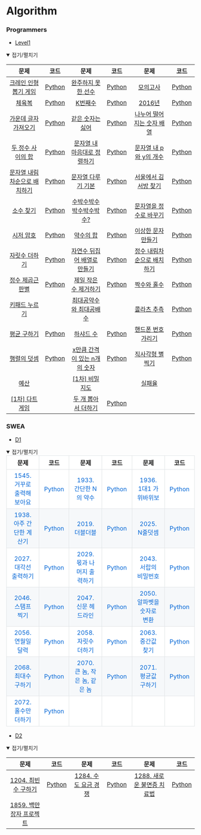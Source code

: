 # Algorithm



### Programmers

* [Level1](https://programmers.co.kr/learn/challenges?tab=all_challenges)

<details open> <summary>접기/펼치기</summary>

|                             문제                             |                             코드                             |                             문제                             |                             코드                             |                             문제                             |                             코드                             |
| :----------------------------------------------------------: | :----------------------------------------------------------: | :----------------------------------------------------------: | :----------------------------------------------------------: | :----------------------------------------------------------: | :----------------------------------------------------------: |
| [크레인 인형뽑기 게임](https://programmers.co.kr/learn/courses/30/lessons/64061?language=python3) | [Python](https://github.com/nonusDev/Algorithm/blob/master/Programmers/Level1/크레인인형뽑기게임.py) | [완주하지 못한 선수](https://programmers.co.kr/learn/courses/30/lessons/42576?language=python3) | [Python](https://github.com/nonusDev/Algorithm/blob/master/Programmers/Level1/완주하지못한선수.py) | [모의고사](https://programmers.co.kr/learn/courses/30/lessons/42840?language=python3) | [Python](https://github.com/nonusDev/Algorithm/blob/master/Programmers/Level1/모의고사.py) |
| [체육복](https://programmers.co.kr/learn/courses/30/lessons/42862?language=python3) | [Python](https://github.com/nonusDev/Algorithm/blob/master/Programmers/Level1/체육복.py) | [K번째수](https://programmers.co.kr/learn/courses/30/lessons/42748?language=python3) | [Python](https://github.com/nonusDev/Algorithm/blob/master/Programmers/Level1/K번째수.py) | [2016년](https://programmers.co.kr/learn/courses/30/lessons/12901?language=python3) | [Python](https://github.com/nonusDev/Algorithm/blob/master/Programmers/Level1/2016년.py) |
| [가운데 글자 가져오기](https://programmers.co.kr/learn/courses/30/lessons/12903?language=python3) | [Python](https://github.com/nonusDev/Algorithm/blob/master/Programmers/Level1/가운데글자가져오기.py) | [같은 숫자는 싫어](https://programmers.co.kr/learn/courses/30/lessons/12906?language=python3) | [Python](https://github.com/nonusDev/Algorithm/blob/master/Programmers/Level1/같은숫자는싫어.py) | [나누어 떨어지는 숫자 배열](https://programmers.co.kr/learn/courses/30/lessons/12910?language=python3) | [Python](https://github.com/nonusDev/Algorithm/blob/master/Programmers/Level1/나누어떨어지는숫자배열.py) |
| [두 정수 사이의 합](https://programmers.co.kr/learn/courses/30/lessons/12912?language=python3) | [Python](https://github.com/nonusDev/Algorithm/blob/master/Programmers/Level1/두정수사이의합.py) | [문자열 내 마음대로 정렬하기](https://programmers.co.kr/learn/courses/30/lessons/12915?language=python3) | [Python](https://github.com/nonusDev/Algorithm/blob/master/Programmers/Level1/문자열내마음대로정렬하기.py) | [문자열 내 p와 y의 개수](https://programmers.co.kr/learn/courses/30/lessons/12916?language=python3) | [Python](https://github.com/nonusDev/Algorithm/blob/master/Programmers/Level1/문자열내p와y의개수.py) |
| [문자열 내림차순으로 배치하기](https://programmers.co.kr/learn/courses/30/lessons/12917?language=python3) | [Python](https://github.com/nonusDev/Algorithm/blob/master/Programmers/Level1/문자열내림차순으로배치하기.py) | [문자열 다루기 기본](https://programmers.co.kr/learn/courses/30/lessons/12918?language=python3) | [Python](https://github.com/nonusDev/Algorithm/blob/master/Programmers/Level1/문자열다루기기본.py) | [서울에서 김서방 찾기](https://programmers.co.kr/learn/courses/30/lessons/12919?language=python3) | [Python](https://github.com/nonusDev/Algorithm/blob/master/Programmers/Level1/서울에서김서방찾기.py) |
| [소수 찾기](https://programmers.co.kr/learn/courses/30/lessons/12921?language=python3) | [Python](https://github.com/nonusDev/Algorithm/blob/master/Programmers/Level1/소수찾기.py) | [수박수박수박수박수박수?](https://programmers.co.kr/learn/courses/30/lessons/12922?language=python3) | [Python](https://github.com/nonusDev/Algorithm/blob/master/Programmers/Level1/수박수박수박수박수박수.py) | [문자열을 정수로 바꾸기](https://programmers.co.kr/learn/courses/30/lessons/12925?language=python3) | [Python](https://github.com/nonusDev/Algorithm/blob/master/Programmers/Level1/문자열을정수로바꾸기.py) |
| [시저 암호](https://programmers.co.kr/learn/courses/30/lessons/12926?language=python3) | [Python](https://github.com/nonusDev/Algorithm/blob/master/Programmers/Level1/시저암호.py) | [약수의 합](https://programmers.co.kr/learn/courses/30/lessons/12928?language=python3) | [Python](https://github.com/nonusDev/Algorithm/blob/master/Programmers/Level1/약수의합.py) | [이상한 문자 만들기](https://programmers.co.kr/learn/courses/30/lessons/12930?language=python3) | [Python](https://github.com/nonusDev/Algorithm/blob/master/Programmers/Level1/이상한문자만들기.py) |
| [자릿수 더하기](https://programmers.co.kr/learn/courses/30/lessons/12931?language=python3) | [Python](https://github.com/nonusDev/Algorithm/blob/master/Programmers/Level1/자릿수더하기.py) | [자연수 뒤집어 배열로 만들기](https://programmers.co.kr/learn/courses/30/lessons/12932?language=python3) | [Python](https://github.com/nonusDev/Algorithm/blob/master/Programmers/Level1/자연수뒤집어배열로만들기.py) | [정수 내림차순으로 배치하기](https://programmers.co.kr/learn/courses/30/lessons/12933?language=python3) | [Python](https://github.com/nonusDev/Algorithm/blob/master/Programmers/Level1/정수내림차순으로배치하기.py) |
| [정수 제곱근 판별](https://programmers.co.kr/learn/courses/30/lessons/12934?language=python3) | [Python](https://github.com/nonusDev/Algorithm/blob/master/Programmers/Level1/정수제곱근판별.py) | [제일 작은 수 제거하기](https://programmers.co.kr/learn/courses/30/lessons/12935?language=python3) | [Python](https://github.com/nonusDev/Algorithm/blob/master/Programmers/Level1/제일작은수제거하기.py) | [짝수와 홀수](https://programmers.co.kr/learn/courses/30/lessons/12937?language=python3) | [Python](https://github.com/nonusDev/Algorithm/blob/master/Programmers/Level1/짝수와홀수.py) |
| [키패드 누르기](https://programmers.co.kr/learn/courses/30/lessons/67256?language=python3) |                                                              | [최대공약수와 최대공배수](https://programmers.co.kr/learn/courses/30/lessons/12940?language=python3) |                                                              | [콜라츠 추측](https://programmers.co.kr/learn/courses/30/lessons/12943?language=python3) | [Python](https://github.com/nonusDev/Algorithm/blob/master/Programmers/Level1/콜라츠추측.py) |
| [평균 구하기](https://programmers.co.kr/learn/courses/30/lessons/12944?language=python3) | [Python](https://github.com/nonusDev/Algorithm/blob/master/Programmers/Level1/평균구하기.py) | [하샤드 수](https://programmers.co.kr/learn/courses/30/lessons/12947?language=python3) | [Python](https://github.com/nonusDev/Algorithm/blob/master/Programmers/Level1/하샤드수.py) | [핸드폰 번호 가리기](https://programmers.co.kr/learn/courses/30/lessons/12948?language=python3) | [Python](https://github.com/nonusDev/Algorithm/blob/master/Programmers/Level1/핸드폰번호가리기.py) |
| [행렬의 덧셈](https://programmers.co.kr/learn/courses/30/lessons/12950?language=python3) | [Python](https://github.com/nonusDev/Algorithm/blob/master/Programmers/Level1/행렬의덧셈.py) | [x만큼 간격이 있는 n개의 숫자](https://programmers.co.kr/learn/courses/30/lessons/12954?language=python3) | [Python](https://github.com/nonusDev/Algorithm/blob/master/Programmers/Level1/x만큼간격이있는n개의숫자.py) | [직사각형 별찍기](https://programmers.co.kr/learn/courses/30/lessons/12969?language=python3) | [Python](https://github.com/nonusDev/Algorithm/blob/master/Programmers/Level1/직사각형별찍기.py) |
| [예산](https://programmers.co.kr/learn/courses/30/lessons/12982?language=python3) |                                                              | [[1차] 비밀지도](https://programmers.co.kr/learn/courses/30/lessons/17681?language=python3) |                                                              | [실패율](https://programmers.co.kr/learn/courses/30/lessons/42889?language=python3) |                                                              |
| [[1차] 다트 게임](https://programmers.co.kr/learn/courses/30/lessons/17682?language=python3) |                                                              | [두 개 뽑아서 더하기](https://programmers.co.kr/learn/courses/30/lessons/68644?language=python3) | [Python](https://github.com/nonusDev/Algorithm/blob/master/Programmers/Level1/두개뽑아서더하기.py) |                                                              |                                                              |

</details>



### SWEA

- [D1](https://swexpertacademy.com/main/code/problem/problemList.do?problemLevel=1&problemTitle=&orderBy=FIRST_REG_DATETIME&selectCodeLang=ALL&select-1=&pageSize=10&pageIndex=1)

<details open="" style="box-sizing: border-box; display: block; margin-top: 0px; margin-bottom: 0px !important;"><summary style="box-sizing: border-box; display: list-item; cursor: pointer;">접기/펼치기</summary><table style="box-sizing: border-box; border-spacing: 0px; border-collapse: collapse; margin-top: 0px; margin-bottom: 16px; display: block; width: max-content; max-width: 100%; overflow: auto;"><thead style="box-sizing: border-box;"><tr style="box-sizing: border-box; background-color: rgb(255, 255, 255); border-top: 1px solid rgb(198, 203, 209);"><th align="center" style="box-sizing: border-box; padding: 6px 13px; font-weight: 600; border: 1px solid rgb(223, 226, 229);">문제</th><th align="center" style="box-sizing: border-box; padding: 6px 13px; font-weight: 600; border: 1px solid rgb(223, 226, 229);">코드</th><th align="center" style="box-sizing: border-box; padding: 6px 13px; font-weight: 600; border: 1px solid rgb(223, 226, 229);">문제</th><th align="center" style="box-sizing: border-box; padding: 6px 13px; font-weight: 600; border: 1px solid rgb(223, 226, 229);">코드</th><th align="center" style="box-sizing: border-box; padding: 6px 13px; font-weight: 600; border: 1px solid rgb(223, 226, 229);">문제</th><th align="center" style="box-sizing: border-box; padding: 6px 13px; font-weight: 600; border: 1px solid rgb(223, 226, 229);">코드</th></tr></thead><tbody style="box-sizing: border-box;"><tr style="box-sizing: border-box; background-color: rgb(255, 255, 255); border-top: 1px solid rgb(198, 203, 209);"><td align="center" style="box-sizing: border-box; padding: 6px 13px; border: 1px solid rgb(223, 226, 229);"><a href="https://swexpertacademy.com/main/code/problem/problemDetail.do?contestProbId=AV2gbY0qAAQBBAS0&amp;categoryId=AV2gbY0qAAQBBAS0&amp;categoryType=CODE" rel="nofollow" style="box-sizing: border-box; background-color: initial; color: rgb(3, 102, 214); text-decoration: none;">1545. 거꾸로 출력해 보아요</a></td><td align="center" style="box-sizing: border-box; padding: 6px 13px; border: 1px solid rgb(223, 226, 229);"><a href="https://github.com/nonusDev/Algorithm/blob/master/SWEA/D1/1545.%EA%B1%B0%EA%BE%B8%EB%A1%9C%EC%B6%9C%EB%A0%A5%ED%95%B4%EB%B3%B4%EC%95%84%EC%9A%94.py" style="box-sizing: border-box; background-color: initial; color: rgb(3, 102, 214); text-decoration: none;">Python</a></td><td align="center" style="box-sizing: border-box; padding: 6px 13px; border: 1px solid rgb(223, 226, 229);"><a href="https://swexpertacademy.com/main/code/problem/problemDetail.do?contestProbId=AV5PhcWaAKIDFAUq&amp;categoryId=AV5PhcWaAKIDFAUq&amp;categoryType=CODE" rel="nofollow" style="box-sizing: border-box; background-color: initial; color: rgb(3, 102, 214); text-decoration: none;">1933. 간단한 N의 약수</a></td><td align="center" style="box-sizing: border-box; padding: 6px 13px; border: 1px solid rgb(223, 226, 229);"><a href="https://github.com/nonusDev/Algorithm/blob/master/SWEA/D1/1933.%EA%B0%84%EB%8B%A8%ED%95%9CN%EC%9D%98%EC%95%BD%EC%88%98.py" style="box-sizing: border-box; background-color: initial; color: rgb(3, 102, 214); text-decoration: none;">Python</a></td><td align="center" style="box-sizing: border-box; padding: 6px 13px; border: 1px solid rgb(223, 226, 229);"><a href="https://swexpertacademy.com/main/code/problem/problemDetail.do?contestProbId=AV5PjKXKALcDFAUq&amp;categoryId=AV5PjKXKALcDFAUq&amp;categoryType=CODE" rel="nofollow" style="box-sizing: border-box; background-color: initial; color: rgb(3, 102, 214); text-decoration: none;">1936. 1대1 가위바위보</a></td><td align="center" style="box-sizing: border-box; padding: 6px 13px; border: 1px solid rgb(223, 226, 229);"><a href="https://github.com/nonusDev/Algorithm/blob/master/SWEA/D1/1936.1%EB%8C%801%EA%B0%80%EC%9C%84%EB%B0%94%EC%9C%84%EB%B3%B4.py" style="box-sizing: border-box; background-color: initial; color: rgb(3, 102, 214); text-decoration: none;">Python</a></td></tr><tr style="box-sizing: border-box; background-color: rgb(246, 248, 250); border-top: 1px solid rgb(198, 203, 209);"><td align="center" style="box-sizing: border-box; padding: 6px 13px; border: 1px solid rgb(223, 226, 229);"><a href="https://swexpertacademy.com/main/code/problem/problemDetail.do?contestProbId=AV5PjsYKAMIDFAUq&amp;categoryId=AV5PjsYKAMIDFAUq&amp;categoryType=CODE" rel="nofollow" style="box-sizing: border-box; background-color: initial; color: rgb(3, 102, 214); text-decoration: none;">1938. 아주 간단한 계산기</a></td><td align="center" style="box-sizing: border-box; padding: 6px 13px; border: 1px solid rgb(223, 226, 229);"><a href="https://github.com/nonusDev/Algorithm/blob/master/SWEA/D1/1938.%EC%95%84%EC%A3%BC%EA%B0%84%EB%8B%A8%ED%95%9C%EA%B3%84%EC%82%B0%EA%B8%B0.py" style="box-sizing: border-box; background-color: initial; color: rgb(3, 102, 214); text-decoration: none;">Python</a></td><td align="center" style="box-sizing: border-box; padding: 6px 13px; border: 1px solid rgb(223, 226, 229);"><a href="https://swexpertacademy.com/main/code/problem/problemDetail.do?contestProbId=AV5QDEX6AqwDFAUq&amp;categoryId=AV5QDEX6AqwDFAUq&amp;categoryType=CODE" rel="nofollow" style="box-sizing: border-box; background-color: initial; color: rgb(3, 102, 214); text-decoration: none;">2019. 더블더블</a></td><td align="center" style="box-sizing: border-box; padding: 6px 13px; border: 1px solid rgb(223, 226, 229);"><a href="https://github.com/nonusDev/Algorithm/blob/master/SWEA/D1/2019.%EB%8D%94%EB%B8%94%EB%8D%94%EB%B8%94.py" style="box-sizing: border-box; background-color: initial; color: rgb(3, 102, 214); text-decoration: none;">Python</a></td><td align="center" style="box-sizing: border-box; padding: 6px 13px; border: 1px solid rgb(223, 226, 229);"><a href="https://swexpertacademy.com/main/code/problem/problemDetail.do?contestProbId=AV5QFZtaAscDFAUq&amp;categoryId=AV5QFZtaAscDFAUq&amp;categoryType=CODE" rel="nofollow" style="box-sizing: border-box; background-color: initial; color: rgb(3, 102, 214); text-decoration: none;">2025. N줄덧셈</a></td><td align="center" style="box-sizing: border-box; padding: 6px 13px; border: 1px solid rgb(223, 226, 229);"><a href="https://github.com/nonusDev/Algorithm/blob/master/SWEA/D1/2025.N%EC%A4%84%EB%8D%A7%EC%85%88.py" style="box-sizing: border-box; background-color: initial; color: rgb(3, 102, 214); text-decoration: none;">Python</a></td></tr><tr style="box-sizing: border-box; background-color: rgb(255, 255, 255); border-top: 1px solid rgb(198, 203, 209);"><td align="center" style="box-sizing: border-box; padding: 6px 13px; border: 1px solid rgb(223, 226, 229);"><a href="https://swexpertacademy.com/main/code/problem/problemDetail.do?contestProbId=AV5QFuZ6As0DFAUq&amp;categoryId=AV5QFuZ6As0DFAUq&amp;categoryType=CODE" rel="nofollow" style="box-sizing: border-box; background-color: initial; color: rgb(3, 102, 214); text-decoration: none;">2027. 대각선 출력하기</a></td><td align="center" style="box-sizing: border-box; padding: 6px 13px; border: 1px solid rgb(223, 226, 229);"><a href="https://github.com/nonusDev/Algorithm/blob/master/SWEA/D1/2027.%EB%8C%80%EA%B0%81%EC%84%A0%EC%B6%9C%EB%A0%A5%ED%95%98%EA%B8%B0.py" style="box-sizing: border-box; background-color: initial; color: rgb(3, 102, 214); text-decoration: none;">Python</a></td><td align="center" style="box-sizing: border-box; padding: 6px 13px; border: 1px solid rgb(223, 226, 229);"><a href="https://swexpertacademy.com/main/code/problem/problemDetail.do?contestProbId=AV5QGNvKAtEDFAUq&amp;categoryId=AV5QGNvKAtEDFAUq&amp;categoryType=CODE" rel="nofollow" style="box-sizing: border-box; background-color: initial; color: rgb(3, 102, 214); text-decoration: none;">2029. 몫과 나머지 출력하기</a></td><td align="center" style="box-sizing: border-box; padding: 6px 13px; border: 1px solid rgb(223, 226, 229);"><a href="https://github.com/nonusDev/Algorithm/blob/master/SWEA/D1/2029.%EB%AA%AB%EA%B3%BC%EB%82%98%EB%A8%B8%EC%A7%80%EC%B6%9C%EB%A0%A5%ED%95%98%EA%B8%B0.py" style="box-sizing: border-box; background-color: initial; color: rgb(3, 102, 214); text-decoration: none;">Python</a></td><td align="center" style="box-sizing: border-box; padding: 6px 13px; border: 1px solid rgb(223, 226, 229);"><a href="https://swexpertacademy.com/main/code/problem/problemDetail.do?contestProbId=AV5QJ_8KAx8DFAUq&amp;categoryId=AV5QJ_8KAx8DFAUq&amp;categoryType=CODE" rel="nofollow" style="box-sizing: border-box; background-color: initial; color: rgb(3, 102, 214); text-decoration: none;">2043. 서랍의 비밀번호</a></td><td align="center" style="box-sizing: border-box; padding: 6px 13px; border: 1px solid rgb(223, 226, 229);"><a href="https://github.com/nonusDev/Algorithm/blob/master/SWEA/D1/2043.%EC%84%9C%EB%9E%8D%EC%9D%98%EB%B9%84%EB%B0%80%EB%B2%88%ED%98%B8.py" style="box-sizing: border-box; background-color: initial; color: rgb(3, 102, 214); text-decoration: none;">Python</a></td></tr><tr style="box-sizing: border-box; background-color: rgb(246, 248, 250); border-top: 1px solid rgb(198, 203, 209);"><td align="center" style="box-sizing: border-box; padding: 6px 13px; border: 1px solid rgb(223, 226, 229);"><a href="https://swexpertacademy.com/main/code/problem/problemDetail.do?contestProbId=AV5QKdT6AyYDFAUq&amp;categoryId=AV5QKdT6AyYDFAUq&amp;categoryType=CODE" rel="nofollow" style="box-sizing: border-box; background-color: initial; color: rgb(3, 102, 214); text-decoration: none;">2046. 스탬프 찍기</a></td><td align="center" style="box-sizing: border-box; padding: 6px 13px; border: 1px solid rgb(223, 226, 229);"><a href="https://github.com/nonusDev/Algorithm/blob/master/SWEA/D1/2046.%EC%8A%A4%ED%83%AC%ED%94%84%EC%B0%8D%EA%B8%B0.py" style="box-sizing: border-box; background-color: initial; color: rgb(3, 102, 214); text-decoration: none;">Python</a></td><td align="center" style="box-sizing: border-box; padding: 6px 13px; border: 1px solid rgb(223, 226, 229);"><a href="https://swexpertacademy.com/main/code/problem/problemDetail.do?contestProbId=AV5QKsLaAy0DFAUq&amp;categoryId=AV5QKsLaAy0DFAUq&amp;categoryType=CODE" rel="nofollow" style="box-sizing: border-box; background-color: initial; color: rgb(3, 102, 214); text-decoration: none;">2047. 신문 헤드라인</a></td><td align="center" style="box-sizing: border-box; padding: 6px 13px; border: 1px solid rgb(223, 226, 229);"><a href="https://github.com/nonusDev/Algorithm/blob/master/SWEA/D1/2047.%EC%8B%A0%EB%AC%B8%ED%97%A4%EB%93%9C%EB%9D%BC%EC%9D%B8.py" style="box-sizing: border-box; background-color: initial; color: rgb(3, 102, 214); text-decoration: none;">Python</a></td><td align="center" style="box-sizing: border-box; padding: 6px 13px; border: 1px solid rgb(223, 226, 229);"><a href="https://swexpertacademy.com/main/code/problem/problemDetail.do?contestProbId=AV5QLGxKAzQDFAUq&amp;categoryId=AV5QLGxKAzQDFAUq&amp;categoryType=CODE" rel="nofollow" style="box-sizing: border-box; background-color: initial; color: rgb(3, 102, 214); text-decoration: none;">2050. 알파벳을 숫자로 변환</a></td><td align="center" style="box-sizing: border-box; padding: 6px 13px; border: 1px solid rgb(223, 226, 229);"><a href="https://github.com/nonusDev/Algorithm/blob/master/SWEA/D1/2050.%EC%95%8C%ED%8C%8C%EB%B2%B3%EC%9D%84%EC%88%AB%EC%9E%90%EB%A1%9C%EB%B3%80%ED%99%98.py" style="box-sizing: border-box; background-color: initial; color: rgb(3, 102, 214); text-decoration: none;">Python</a></td></tr><tr style="box-sizing: border-box; background-color: rgb(255, 255, 255); border-top: 1px solid rgb(198, 203, 209);"><td align="center" style="box-sizing: border-box; padding: 6px 13px; border: 1px solid rgb(223, 226, 229);"><a href="https://swexpertacademy.com/main/code/problem/problemDetail.do?contestProbId=AV5QLkdKAz4DFAUq&amp;categoryId=AV5QLkdKAz4DFAUq&amp;categoryType=CODE" rel="nofollow" style="box-sizing: border-box; background-color: initial; color: rgb(3, 102, 214); text-decoration: none;">2056. 연월일 달력</a></td><td align="center" style="box-sizing: border-box; padding: 6px 13px; border: 1px solid rgb(223, 226, 229);"><a href="https://github.com/nonusDev/Algorithm/blob/master/SWEA/D1/2056.%EC%97%B0%EC%9B%94%EC%9D%BC%EB%8B%AC%EB%A0%A5.py" style="box-sizing: border-box; background-color: initial; color: rgb(3, 102, 214); text-decoration: none;">Python</a></td><td align="center" style="box-sizing: border-box; padding: 6px 13px; border: 1px solid rgb(223, 226, 229);"><a href="https://swexpertacademy.com/main/code/problem/problemDetail.do?contestProbId=AV5QPRjqA10DFAUq&amp;categoryId=AV5QPRjqA10DFAUq&amp;categoryType=CODE" rel="nofollow" style="box-sizing: border-box; background-color: initial; color: rgb(3, 102, 214); text-decoration: none;">2058. 자릿수 더하기</a></td><td align="center" style="box-sizing: border-box; padding: 6px 13px; border: 1px solid rgb(223, 226, 229);"><a href="https://github.com/nonusDev/Algorithm/blob/master/SWEA/D1/2058.%EC%9E%90%EB%A6%BF%EC%88%98%EB%8D%94%ED%95%98%EA%B8%B0.py" style="box-sizing: border-box; background-color: initial; color: rgb(3, 102, 214); text-decoration: none;">Python</a></td><td align="center" style="box-sizing: border-box; padding: 6px 13px; border: 1px solid rgb(223, 226, 229);"><a href="https://swexpertacademy.com/main/code/problem/problemDetail.do?contestProbId=AV5QPsXKA2UDFAUq&amp;categoryId=AV5QPsXKA2UDFAUq&amp;categoryType=CODE" rel="nofollow" style="box-sizing: border-box; background-color: initial; color: rgb(3, 102, 214); text-decoration: none;">2063. 중간값 찾기</a></td><td align="center" style="box-sizing: border-box; padding: 6px 13px; border: 1px solid rgb(223, 226, 229);"><a href="https://github.com/nonusDev/Algorithm/blob/master/SWEA/D1/2063.%EC%A4%91%EA%B0%84%EA%B0%92%EC%B0%BE%EA%B8%B0.py" style="box-sizing: border-box; background-color: initial; color: rgb(3, 102, 214); text-decoration: none;">Python</a></td></tr><tr style="box-sizing: border-box; background-color: rgb(246, 248, 250); border-top: 1px solid rgb(198, 203, 209);"><td align="center" style="box-sizing: border-box; padding: 6px 13px; border: 1px solid rgb(223, 226, 229);"><a href="https://swexpertacademy.com/main/code/problem/problemDetail.do?contestProbId=AV5QQhbqA4QDFAUq&amp;categoryId=AV5QQhbqA4QDFAUq&amp;categoryType=CODE" rel="nofollow" style="box-sizing: border-box; background-color: initial; color: rgb(3, 102, 214); text-decoration: none;">2068. 최대수 구하기</a></td><td align="center" style="box-sizing: border-box; padding: 6px 13px; border: 1px solid rgb(223, 226, 229);"><a href="https://github.com/nonusDev/Algorithm/blob/master/SWEA/D1/2068.%EC%B5%9C%EB%8C%80%EC%88%98%EA%B5%AC%ED%95%98%EA%B8%B0.py" style="box-sizing: border-box; background-color: initial; color: rgb(3, 102, 214); text-decoration: none;">Python</a></td><td align="center" style="box-sizing: border-box; padding: 6px 13px; border: 1px solid rgb(223, 226, 229);"><a href="https://swexpertacademy.com/main/code/problem/problemDetail.do?contestProbId=AV5QQ6qqA40DFAUq&amp;categoryId=AV5QQ6qqA40DFAUq&amp;categoryType=CODE" rel="nofollow" style="box-sizing: border-box; background-color: initial; color: rgb(3, 102, 214); text-decoration: none;">2070. 큰 놈, 작은 놈, 같은 놈</a></td><td align="center" style="box-sizing: border-box; padding: 6px 13px; border: 1px solid rgb(223, 226, 229);"><a href="https://github.com/nonusDev/Algorithm/blob/master/SWEA/D1/2070.%ED%81%B0%EB%86%88%EC%9E%91%EC%9D%80%EB%86%88%EA%B0%99%EC%9D%80%EB%86%88.py" style="box-sizing: border-box; background-color: initial; color: rgb(3, 102, 214); text-decoration: none;">Python</a></td><td align="center" style="box-sizing: border-box; padding: 6px 13px; border: 1px solid rgb(223, 226, 229);"><a href="https://swexpertacademy.com/main/code/problem/problemDetail.do?contestProbId=AV5QRnJqA5cDFAUq&amp;categoryId=AV5QRnJqA5cDFAUq&amp;categoryType=CODE" rel="nofollow" style="box-sizing: border-box; background-color: initial; color: rgb(3, 102, 214); text-decoration: none;">2071. 평균값 구하기</a></td><td align="center" style="box-sizing: border-box; padding: 6px 13px; border: 1px solid rgb(223, 226, 229);"><a href="https://github.com/nonusDev/Algorithm/blob/master/SWEA/D1/2071.%ED%8F%89%EA%B7%A0%EA%B0%92%EA%B5%AC%ED%95%98%EA%B8%B0.py" style="box-sizing: border-box; background-color: initial; color: rgb(3, 102, 214); text-decoration: none;">Python</a></td></tr><tr style="box-sizing: border-box; background-color: rgb(255, 255, 255); border-top: 1px solid rgb(198, 203, 209);"><td align="center" style="box-sizing: border-box; padding: 6px 13px; border: 1px solid rgb(223, 226, 229);"><a href="https://swexpertacademy.com/main/code/problem/problemDetail.do?contestProbId=AV5QSEhaA5sDFAUq&amp;categoryId=AV5QSEhaA5sDFAUq&amp;categoryType=CODE" rel="nofollow" style="box-sizing: border-box; background-color: initial; color: rgb(3, 102, 214); text-decoration: none;">2072. 홀수만 더하기</a></td><td align="center" style="box-sizing: border-box; padding: 6px 13px; border: 1px solid rgb(223, 226, 229);"><a href="https://github.com/nonusDev/Algorithm/blob/master/SWEA/D1/2072.%ED%99%80%EC%88%98%EB%A7%8C%EB%8D%94%ED%95%98%EA%B8%B0.py" style="box-sizing: border-box; background-color: initial; color: rgb(3, 102, 214); text-decoration: none;">Python</a></td><td align="center" style="box-sizing: border-box; padding: 6px 13px; border: 1px solid rgb(223, 226, 229);"></td><td align="center" style="box-sizing: border-box; padding: 6px 13px; border: 1px solid rgb(223, 226, 229);"></td><td align="center" style="box-sizing: border-box; padding: 6px 13px; border: 1px solid rgb(223, 226, 229);"></td><td align="center" style="box-sizing: border-box; padding: 6px 13px; border: 1px solid rgb(223, 226, 229);"></td></tr></tbody></table></details>

</details>

* [D2](https://swexpertacademy.com/main/code/problem/problemList.do?problemLevel=2&problemTitle=&orderBy=FIRST_REG_DATETIME&selectCodeLang=ALL&select-1=&pageSize=10&pageIndex=1)

<details open> <summary>접기/펼치기</summary>

|                             문제                             |                             코드                             |                             문제                             |                             코드                             |                             문제                             |                             코드                             |
| :----------------------------------------------------------: | :----------------------------------------------------------: | :----------------------------------------------------------: | :----------------------------------------------------------: | :----------------------------------------------------------: | :----------------------------------------------------------: |
| [1204. 최빈수 구하기](https://swexpertacademy.com/main/code/problem/problemDetail.do?contestProbId=AV13zo1KAAACFAYh&categoryId=AV13zo1KAAACFAYh&categoryType=CODE) | [Python](https://github.com/nonusDev/Algorithm/blob/master/SWEA/D2/1204.최빈수구하기.py) | [1284. 수도 요금 경쟁](https://swexpertacademy.com/main/code/problem/problemDetail.do?contestProbId=AV189xUaI8UCFAZN&categoryId=AV189xUaI8UCFAZN&categoryType=CODE) | [Python](https://github.com/nonusDev/Algorithm/blob/master/SWEA/D2/1284.수도요금경쟁.py) | [1288. 새로운 불면증 치료법](https://swexpertacademy.com/main/code/problem/problemDetail.do?contestProbId=AV18_yw6I9MCFAZN&categoryId=AV18_yw6I9MCFAZN&categoryType=CODE) | [Python](https://github.com/nonusDev/Algorithm/blob/master/SWEA/D2/1288.새로운불면증치료법.py) |
| [1859. 백만 장자 프로젝트](https://swexpertacademy.com/main/code/problem/problemDetail.do?contestProbId=AV5LrsUaDxcDFAXc&categoryId=AV5LrsUaDxcDFAXc&categoryType=CODE) |                                                              |                                                              |                                                              |                                                              |                                                              |

</details>

